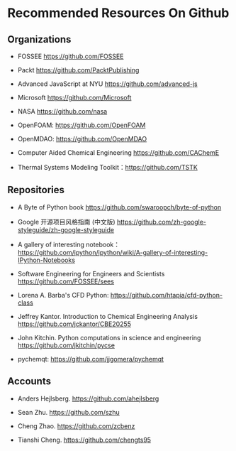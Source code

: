 # Recommended Resources On Github

## Organizations

* FOSSEE https://github.com/FOSSEE

* Packt https://github.com/PacktPublishing

* Advanced JavaScript at NYU https://github.com/advanced-js

* Microsoft https://github.com/Microsoft

* NASA https://github.com/nasa

* OpenFOAM: https://github.com/OpenFOAM

* OpenMDAO:  https://github.com/OpenMDAO

* Computer Aided Chemical Engineering https://github.com/CAChemE

* Thermal Systems Modeling Toolkit：https://github.com/TSTK

## Repositories

* A Byte of Python book https://github.com/swaroopch/byte-of-python

* Google 开源项目风格指南 (中文版) https://github.com/zh-google-styleguide/zh-google-styleguide

* A gallery of interesting notebook：https://github.com/ipython/ipython/wiki/A-gallery-of-interesting-IPython-Notebooks

* Software Engineering for Engineers and Scientists  https://github.com/FOSSEE/sees

* Lorena A. Barba's CFD Python: https://github.com/htapia/cfd-python-class

* Jeffrey Kantor. Introduction to Chemical Engineering Analysis https://github.com/jckantor/CBE20255

* John Kitchin. Python computations in science and engineering  https://github.com/jkitchin/pycse

* pychemqt: https://github.com/jjgomera/pychemqt

## Accounts

* Anders Hejlsberg. https://github.com/ahejlsberg

* Sean Zhu. https://github.com/szhu

* Cheng Zhao. https://github.com/zcbenz

* Tianshi Cheng. https://github.com/chengts95




